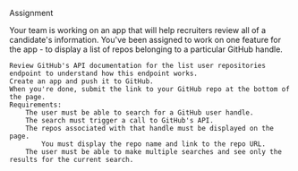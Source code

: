 Assignment

Your team is working on an app that will help recruiters review all of a candidate's information. You've been assigned to work on one feature for the app - to display a list of repos belonging to a particular GitHub handle.

    Review GitHub's API documentation for the list user repositories endpoint to understand how this endpoint works.
    Create an app and push it to GitHub.
    When you're done, submit the link to your GitHub repo at the bottom of the page.
    Requirements:
        The user must be able to search for a GitHub user handle.
        The search must trigger a call to GitHub's API.
        The repos associated with that handle must be displayed on the page.
            You must display the repo name and link to the repo URL.
        The user must be able to make multiple searches and see only the results for the current search.
